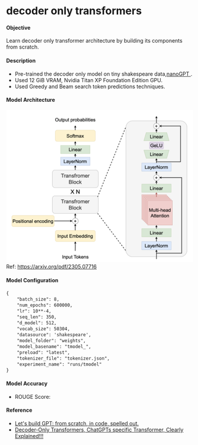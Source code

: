 # decoder only transformers

#### Objective
Learn decoder only transformer architecture by building its components from scratch.  

#### Description
- Pre-trained the decoder only model on tiny shakespeare data,[nanoGPT
](https://github.com/karpathy/nanoGPT/tree/master/data).
- Used 12 GiB VRAM, Nvidia Titan XP Foundation Edition GPU.
- Used Greedy and Beam search token predictions techniques.

#### Model Architecture
![Architecture](decoder_architecture.png)
Ref: https://arxiv.org/pdf/2305.07716

#### Model Configuration
```
{
    "batch_size": 8,
    "num_epochs": 600000,
    "lr": 10**-4,
    "seq_len": 350,
    "d_model": 512,
    "vocab_size": 50304,
    "datasource": 'shakespeare',
    "model_folder": "weights",
    "model_basename": "tmodel_",
    "preload": "latest",
    "tokenizer_file": "tokenizer.json",
    "experiment_name": "runs/tmodel"    
}
```

#### Model Accuracy
- ROUGE Score:

#### Reference
- [Let's build GPT: from scratch, in code, spelled out.](https://youtu.be/kCc8FmEb1nY?si=3Ejl_8xn3ENaQ7NG)
- [Decoder-Only Transformers, ChatGPTs specific Transformer, Clearly Explained!!!](https://youtu.be/bQ5BoolX9Ag?si=BctWcABfAKXx8GuU)